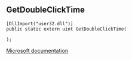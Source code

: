 ## GetDoubleClickTime

```
[DllImport("user32.dll")]
public static extern uint GetDoubleClickTime(
   
);
```

[Microsoft documentation](https://docs.microsoft.com/en-us/windows/win32/api/winuser/nf-winuser-getdoubleclicktime)
